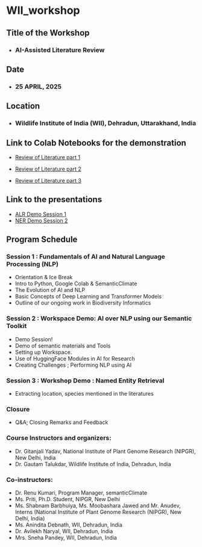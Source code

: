 # WII_workshop

## Title of the Workshop

- ### AI-Assisted Literature Review 

## Date

- ### 25 APRIL, 2025

## Location

- ### Wildlife Institute of India (WII), Dehradun, Uttarakhand, India

## Link to Colab Notebooks for the demonstration

- [Review of Literature part 1](https://colab.research.google.com/drive/1el5Zjogk7DXqqeuBzGMqFDBGTvyWg1Pm?usp=sharing)

- [Review of Literature part 2](https://colab.research.google.com/drive/1RteHNh-ZROSSxja7tYRaKVCwT5wWOeVP?usp=sharing)

- [Review of Literature part 3](https://colab.research.google.com/drive/1HUGt_bnunXIoVJXPoE1ZQ-idcqR-_RXe?usp=sharing)

## Link to the presentations

- [ALR Demo Session 1](https://github.com/semanticClimate/WII_workshop/blob/main/ALR_INTRO_WII_part1.pdf)
- [NER Demo Session 2](https://github.com/semanticClimate/WII_workshop/blob/main/WII_NER_part3.pdf)

## Program Schedule

### Session 1 : Fundamentals of AI and Natural Language Processing (NLP)
- Orientation & Ice Break
- Intro to Python, Google Colab & SemanticClimate
- The Evolution of AI and NLP
- Basic Concepts of Deep Learning and Transformer Models
- Outline of our ongoing work in Biodiversity Informatics 

### Session 2 : Workspace Demo: AI over NLP using our Semantic Toolkit
- Demo Session!
- Demo of semantic materials and Tools
- Setting up Workspace.
- Use of HuggingFace Modules in AI for Research
- Creating Challenges ; Performing NLP using AI

### Session 3 : Workshop Demo : Named Entity Retrieval
- Extracting location, species mentioned in the literatures

### Closure 
- Q&A; Closing Remarks and Feedback 

### Course Instructors and organizers: 
- Dr. Gitanjali Yadav, National Institute of Plant Genome Research (NIPGR), New Delhi, India
- Dr. Gautam Talukdar, Wildlife Institute of India, Dehradun, India

### Co-instructors: 
- Dr. Renu Kumari, Program Manager, semanticClimate
- Ms. Priti, Ph.D. Student, NIPGR, New Delhi
- Ms. Shabnam Barbhuiya, Ms. Moobashara Jawed and Mr. Anudev, Interns (National Institute of Plant Genome Research (NIPGR), New Delhi, India)
- Ms. Anindita Debnath, WII, Dehradun, India
- Dr. Avilekh Naryal, WII, Dehradun, India
- Mrs. Sneha Pandey, WII, Dehradun, India

